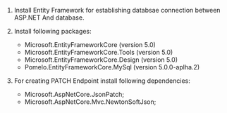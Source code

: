 1. Install Entity Framework for establishing databsae connection between ASP.NET And database.

2. Install following packages:
    - Microsoft.EntityFrameworkCore (version 5.0)
    - Microsoft.EntityFrameworkCore.Tools (version 5.0)
    - Microsoft.EntityFrameworkCore.Design (version 5.0)
    - Pomelo.EntityFrameworkCore.MySql (version 5.0.0-aplha.2)

3. For creating PATCH Endpoint install following dependencies:
    - Microsoft.AspNetCore.JsonPatch;
    - Microsoft.AspNetCore.Mvc.NewtonSoftJson;

